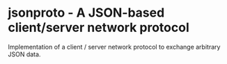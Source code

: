 # jsonproto - A JSON-based client/server network protocol
Implementation of a client / server network protocol to exchange arbitrary JSON data.
